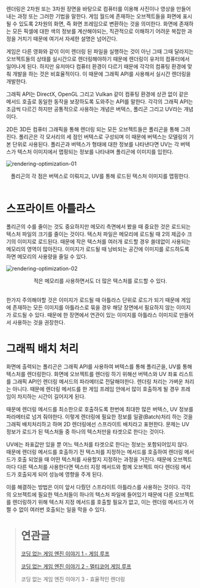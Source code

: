 렌더링은 2차원 또는 3차원 장면을 바탕으로 컴퓨터를 이용해 사진이나 영상을 만들어내는 과정 또는 그러한 기법을 말한다. 게임 월드에 존재하는 오브젝트들을 화면에 표시될 수 있도록 2차원의 화면, 즉 화면 프레임으로 변환하는 것을 의미한다. 화면에 존재하는 모든 픽셀에 대한 색의 정보를 계산해야되는, 직관적으로 이해하기 어려운 복잡한 과정을 거치기 때문에 여기서 자세한 설명은 넘어간다.

 게임은 다른 영화와 같이 이미 렌더링 된 파일을 실행하는 것이 아닌 그때 그때 달라지는 오브젝트들의 상태를 실시간으로 렌더링해야하기 때문에 렌더링이 유저의 컴퓨터에서 일어나게 된다. 하지만 유저마다 컴퓨터 환경이 다르기 때문에 각각의 컴퓨팅 환경에 맞춰 개발을 하는 것은 비효율적이다. 이 때문에 그래픽 API를 사용해서 실시간 렌더링을 개발한다.

 그래픽 API는 DirectX, OpenGL 그리고 Vulkan 같이 컴퓨팅 환경에 상관 없이 같은 메서드 호출로 동일한 동작을 보장하도록 도와주는 API를 말한다. 각각의 그래픽 API는 조금씩 다르긴 하지만 공통적으로 사용하는 개념은 버텍스, 폴리곤 그리고 UV라는 개념이다.

 2D든 3D든 컴퓨터 그래픽을 통해 렌더링 되는 모든 오브젝트들은 폴리곤을 통해 그려진다. 폴리곤은 각 모서리의 세 점인 버텍스로 구성되며 이 때문에 버텍스는 모델링의 기본 단위로 사용된다. 폴리곤과 버텍스가 형태에 대한 정보를 나타낸다면 UV는 각 버텍스가 텍스처 이미지에서 맵핑되는 정보를 나타내며 폴리곤에 이미지를 입힌다.

![rendering-optimization-01](https://user-images.githubusercontent.com/18159012/49195046-ce014a80-f3c8-11e8-9151-7462e71f6a1b.png)

<center>폴리곤의 각 점은 버텍스로 이뤄지고, UV를 통해 로드된 텍스처 이미지를 맵핑한다.</center><br/>

# 스프라이트 아틀라스

 폴리곤의 수를 줄이는 것도 중요하지만 메모리 측면에서 봤을 때 중요한 것은 로드되는 텍스처 파일의 크기를 줄이는 것이다. 텍스처 파일은 메모리에 로드될 때 2의 제곱수 크기의 이미지로 로드된다. 때문에 작은 텍스처를 여러개 로드할 경우 쓸데없이 사용되는 메모리의 영역이 많아진다. 이미지가 로드될 때 낭비되는 공간에 이미지를 로드하도록 하면 메모리의 사용량을 줄일 수 있다.

![rendering-optimization-02](https://user-images.githubusercontent.com/18159012/49195052-d5285880-f3c8-11e8-80ba-f9e35c3e3c0b.png)

<center>적은 메모리를 사용하면서도 더 많은 텍스처를 로드할 수 있다.</center><br/>

 한가지 주의해야할 것은 이미지가 로드될 때 아틀라스 단위로 로드가 되기 때문에 게임에 존재하는 모든 이미지를 아틀라스로 묶을 경우 해당 장면에서 필요하지 않는 이미지가 로드될 수 있다. 때문에 한 장면에서 연관이 있는 이미지를 아틀라스 이미지로 만들어서 사용하는 것을 권장한다.

# 그래픽 배치 처리

 화면에 출력되는 폴리곤은 그래픽 API를 사용하여 버텍스를 통해 폴리곤을, UV를 통해 텍스처를 렌더링한다. 화면에 오브젝트를 렌더링 하기 위해선 버텍스와 UV 좌표 리스트를 그래픽 API인 렌더링 메서드의 파라메터로 전달해야한다. 렌더링 처리는 가벼운 처리는 아니다. 때문에 렌더링 메서드를 한 게임 프레임 안에서 많이 호출하게 될 경우 프레임이 차지하는 시간이 길어지게 된다.

 때문에 렌더링 메서드를 최소한으로 호출하도록 한번에 최대한 많은 버텍스, UV 정보를 파라메터로 넘겨 줘야한다. 이렇게 렌더링에 필요한 정보를 일괄(Batch)처리 하는 것을 그래픽 배치처리하고 하며 2D 렌더링에선 스프라이트 배치라고 표현한다. 문제는 UV 정보가 로드가 된 텍스처들 중 하나의 텍스처만을 타겟으로 한다는 것이다.

 UV에는 좌표값만 있을 뿐 어느 텍스처를 타겟으로 한다는 정보는 포함되어있지 않다. 때문에 렌더링 메서드를 호출하기 전 텍스처를 지정하는 메서드를 호출하여 렌더링 메서드가 호출 되었을 때 어떤 텍스처를 사용할지 지정하는 과정을 거친다. 때문에 오브젝트마다 다른 텍스처를 사용한다면 텍스터 지정 메서드와 함께 오브젝트 마다 렌더링 메서드가 호출되게 되어 성능에 영향을 주게 된다.

 이를 해결하는 방법은 이미 앞서 다뤘던 스프라이트 아틀라스를 사용하는 것이다. 각각의 오브젝트에 필요한 텍스처들이 하나의 텍스처 파일에 들어있기 때문에 다른 오브젝트를 렌더링하기 위해 텍스처 지정 메서드를 호출할 필요가 없고, 이는 렌더링 메서드가 어쩔 수 없이 여러번 호출되는 일을 막을 수 있다.

> # 연관글
>
> [코딩 없는 게임 엔진 이야기 1 - 게임 루프](https://hychul.github.io/game/2018/10/20/game-loop/)
>
> [코딩 없는 게임 엔진 이야기 2 - 멀티코어 게임 루프](https://hychul.github.io/game/2018/11/27/multicore-game-loop/)
>
> 코딩 없는 게임 엔진 이야기 3 - 효율적인 렌더링